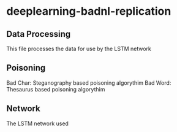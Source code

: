 # deeplearning-badnl-replication
## Data Processing 
This file processes the data for use by the LSTM network 
## Poisoning
Bad Char: Steganography based poisoning algorythim 
Bad Word: Thesaurus based poisoning algorythim 
## Network 
The LSTM network used
